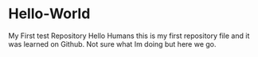 # Hello-World
My First test Repository
Hello Humans this is my first repository file and it was learned on Github. Not sure what Im doing but here we go.
